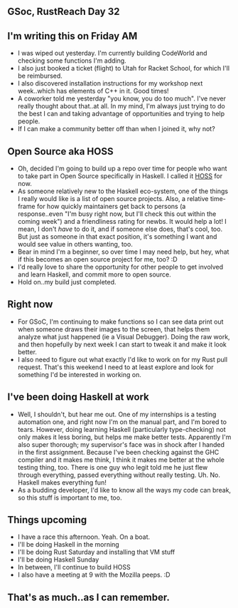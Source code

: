 ## GSoc, RustReach Day 32

## I'm writing this on Friday AM

- I was wiped out yesterday. I'm currently building CodeWorld and checking some functions I'm adding.
- I also just booked a ticket (flight) to Utah for Racket School, for which I'll be reimbursed.
- I also discovered installation instructions for my workshop next week..which has elements of C++ in it. Good times!
- A coworker told me yesterday "you know, you do too much". I've never really thought about that..at all. In my mind,
  I'm always just trying to do the best I can and taking advantage of opportunities and trying to help people.
- If I can make a community better off than when I joined it, why not?
  
## Open Source aka HOSS

- Oh, decided I'm going to build up a repo over time for people who want to take part in Open Source specifically in
  Haskell. I called it [HOSS](https://github.com/kammitama5/HOSS/issues) for now.
- As someone relatively new to the Haskell eco-system, one of the things I really would like is a list of open source
  projects. Also, a relative time-frame for how quickly maintainers get back to persons (a response..even "I'm busy right
  now, but I'll check this out within the coming week") and a friendliness rating for newbs. It would help a lot!
  I mean, I don't *have* to do it, and if someone else does, that's cool, too. But just as someone in that exact position,
  it's something I want and would see value in others wanting, too.
- Bear in mind I'm a beginner, so over time I may need help, but hey, what if this becomes an open source project for me, too? :D
- I'd really love to share the opportunity for other people to get involved and learn Haskell, and commit more to open source.
- Hold on..my build just completed.

## Right now

- For GSoC, I'm continuing to make functions so I can see data print out when someone draws their images to the screen, that
  helps them analyze what just happened (ie a Visual Debugger). Doing the raw work, and then hopefully by next week I can start
  to tweak it and make it look better.
- I also need to figure out what exactly I'd like to work on for my Rust pull request. That's this weekend I need to at least explore
  and look for something I'd be interested in working on.

## I've been doing Haskell at work

- Well, I shouldn't, but hear me out. One of my internships is a testing automation one, and right now I'm on the manual part,
  and I'm bored to tears. However, doing learning Haskell (particularly type-checking) not only makes it less boring, but
  helps me make better tests. Apparently I'm also super thorough; my supervisor's face was in shock after I handed in the first assignment. Because I've been checking against the GHC compiler and it makes me think, I think it makes me better at the whole testing thing, too. There is one guy who
  legit told me he just flew through everything, passed everything without really testing. Uh. No. Haskell makes everything fun!
- As a budding developer, I'd like to know all the ways my code can break, so this stuff is important to me, too.
  
## Things upcoming
- I have a race this afternoon. Yeah. On a boat.
- I'll be doing Haskell in the morning
- I'll be doing Rust Saturday and installing that VM stuff
- I'll be doing Haskell Sunday
- In between, I'll continue to build HOSS
- I also have a meeting at 9 with the Mozilla peeps. :D

## That's as much..as I can remember.
